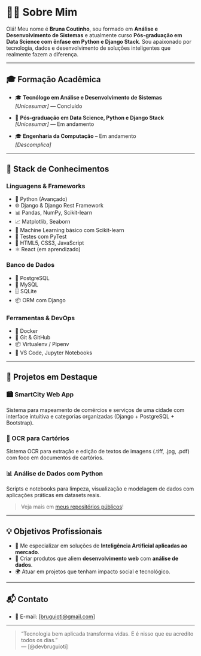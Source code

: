 # 👨‍💻 Sobre Mim

Olá! Meu nome é **Bruna Coutinho**, sou formado em **Análise e Desenvolvimento de Sistemas** e atualmente curso **Pós-graduação em Data Science com ênfase em Python e Django Stack**. Sou apaixonado por tecnologia, dados e desenvolvimento de soluções inteligentes que realmente fazem a diferença.

---

## 🎓 Formação Acadêmica

- 🎓 **Tecnólogo em Análise e Desenvolvimento de Sistemas**  
  _[Unicesumar]_ — Concluído

- 📘 **Pós-graduação em Data Science, Python e Django Stack**  
  _[Unicesumar]_ — Em andamento

- 🎓 **Engenharia da Computação** – Em andamento  
  _[Descomplica]_

---

## 🚀 Stack de Conhecimentos

### Linguagens & Frameworks
- 🐍 Python (Avançado)
- 🌐 Django & Django Rest Framework
- 📊 Pandas, NumPy, Scikit-learn
- 📈 Matplotlib, Seaborn
- 🧠 Machine Learning básico com Scikit-learn
- 🧪 Testes com PyTest
- 🧱 HTML5, CSS3, JavaScript
- ⚛️ React (em aprendizado)

### Banco de Dados
- 🐘 PostgreSQL
- 🐬 MySQL
- 🗄️ SQLite
- 📦 ORM com Django

### Ferramentas & DevOps
- 🐳 Docker
- 🐙 Git & GitHub
- 📦 Virtualenv / Pipenv
- 🧰 VS Code, Jupyter Notebooks

---

## 📂 Projetos em Destaque

### 🏙️ SmartCity Web App
Sistema para mapeamento de comércios e serviços de uma cidade com interface intuitiva e categorias organizadas (Django + PostgreSQL + Bootstrap).

### 📄 OCR para Cartórios
Sistema OCR para extração e edição de textos de imagens (.tiff, .jpg, .pdf) com foco em documentos de cartórios.

### 📊 Análise de Dados com Python
Scripts e notebooks para limpeza, visualização e modelagem de dados com aplicações práticas em datasets reais.

> Veja mais em [meus repositórios públicos](#)!

---

## 💡 Objetivos Profissionais

- 📌 Me especializar em soluções de **Inteligência Artificial aplicadas ao mercado**.
- 🧠 Criar produtos que aliem **desenvolvimento web** com **análise de dados**.
- 🌍 Atuar em projetos que tenham impacto social e tecnológico.

---

## 📬 Contato

- 📧 E-mail: [bruguioti@gmail.com]  


---

> “Tecnologia bem aplicada transforma vidas. E é nisso que eu acredito todos os dias.”  
> — [@devbruguioti]


